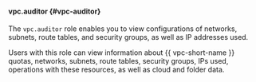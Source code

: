 #### vpc.auditor {#vpc-auditor}

The `vpc.auditor` role enables you to view configurations of networks, subnets, route tables, and security groups, as well as IP addresses used.

Users with this role can view information about {{ vpc-short-name }} quotas, networks, subnets, route tables, security groups, IPs used, operations with these resources, as well as cloud and folder data.